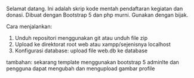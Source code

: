 Selamat datang.
Ini adalah skrip kode mentah pendaftaran kegiatan dan donasi. Dibuat dengan Bootstrap 5 dan php murni. 
Gunakan dengan bijak. 

Cara menjalankan:

1. Unduh repositori menggunakan git atau unduh file zip
2. Upload ke direktorat root web atau xampp/sejenisnya localhost
3. Konfigurasi database: upload file web.db ke database

tambahan:
sekarang template menggunakan bootstrap 5 adminlte dan pengguna dapat mengubah dan mengupload gambar profile
